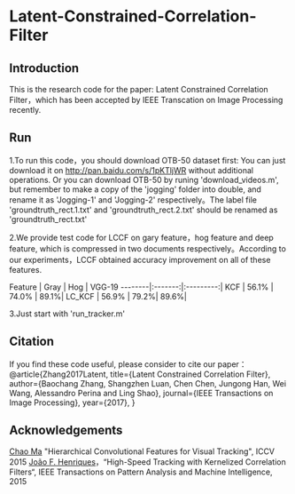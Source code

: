 Latent-Constrained-Correlation-Filter
========
Introduction
-------
This is the research code for the paper: Latent Constrained Correlation Filter，which has been accepted by IEEE Transcation on Image Processing recently.


Run
-------
1.To run this code，you should download OTB-50 dataset first:
  You can just download it on http://pan.baidu.com/s/1pKTljWR without additional operations.
  Or you can download OTB-50 by runing 'download_videos.m', but remember to make a copy of the 'jogging' folder into double, and rename it as 'Jogging-1' and 'Jogging-2' respectively。The label file 'groundtruth_rect.1.txt' and 'groundtruth_rect.2.txt' should be renamed as 'groundtruth_rect.txt'

  2.We provide test code for LCCF on gary feature，hog feature and deep feature, which is compressed in two documents respectively。According to our experiments，LCCF obtained accuracy improvement on all of these features.

Feature | Gray | Hog | VGG-19
--------|:-------:|:---------:|
KCF  | 56.1% | 74.0% | 89.1%|
LC_KCF | 56.9% | 79.2%| 89.6%|

  3.Just start with 'run_tracker.m'

Citation
-------
If you find these code useful, please consider to cite our paper：
@article{Zhang2017Latent,
  title={Latent Constrained Correlation Filter},
  author={Baochang Zhang, Shangzhen Luan, Chen Chen, Jungong Han, Wei Wang, Alessandro Perina and Ling Shao},
  journal={IEEE Transactions on Image Processing},
  year={2017},
}

Acknowledgements
-------
[Chao Ma](https://sites.google.com/site/jbhuang0604/publications/cf2) "Hierarchical Convolutional Features for Visual Tracking", ICCV 2015
  [João F. Henriques](http://www.isr.uc.pt/~henriques/circulant/)，“High-Speed Tracking with Kernelized Correlation Filters“, IEEE Transactions on Pattern Analysis and Machine Intelligence, 2015

